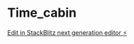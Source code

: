 # Time_cabin

[Edit in StackBlitz next generation editor ⚡️](https://stackblitz.com/~/github.com/Narratorslay/Time_cabin)